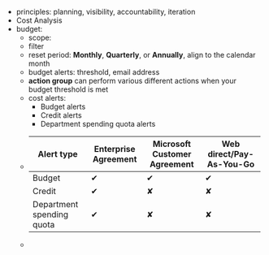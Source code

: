 - principles: planning, visibility, accountability, iteration
- Cost Analysis
- budget:
	- scope:
	- filter
	- reset period: **Monthly**, **Quarterly**, or **Annually**, align to the calendar month
	- budget alerts: threshold, email address
	- **action group** can perform various different actions when your budget threshold is met
	- cost alerts:
		- Budget alerts
		- Credit alerts
		- Department spending quota alerts
	- <table aria-label="Supported alert features by offer categories" class="table">
	  <thead>
	  <tr>
	  <th><strong>Alert type</strong></th>
	  <th><strong>Enterprise Agreement</strong></th>
	  <th><strong>Microsoft Customer Agreement</strong></th>
	  <th><strong>Web direct/Pay-As-You-Go</strong></th>
	  </tr>
	  </thead>
	  <tbody>
	  <tr>
	  <td>Budget</td>
	  <td>✔</td>
	  <td>✔</td>
	  <td>✔</td>
	  </tr>
	  <tr>
	  <td>Credit</td>
	  <td>✔</td>
	  <td>✘</td>
	  <td>✘</td>
	  </tr>
	  <tr>
	  <td>Department spending quota</td>
	  <td>✔</td>
	  <td>✘</td>
	  <td>✘</td>
	  </tr>
	  </tbody>
	  </table>
	-